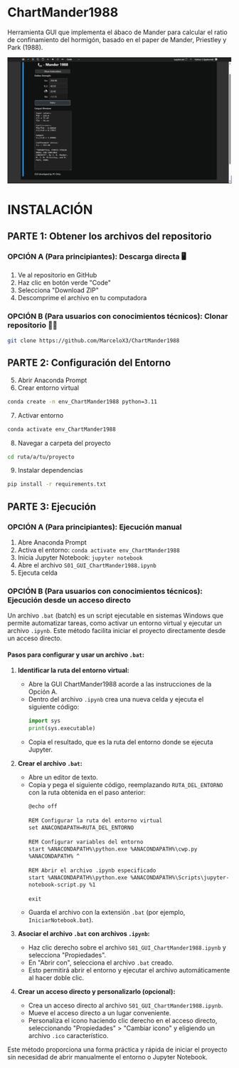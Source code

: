 # ChartMander1988
Herramienta GUI que implementa el ábaco de Mander para calcular el ratio de confinamiento del hormigón, basado en el paper de Mander, Priestley y Park (1988). 

![ManderChart](assets/Mander.gif)

# INSTALACIÓN

## PARTE 1: Obtener los archivos del repositorio

### OPCIÓN A (Para principiantes): Descarga directa 🖥️
1. Ve al repositorio en GitHub
2. Haz clic en botón verde "Code"
3. Selecciona "Download ZIP"
4. Descomprime el archivo en tu computadora

### OPCIÓN B (Para usuarios con conocimientos técnicos): Clonar repositorio 👨‍💻
```bash
git clone https://github.com/MarceloX3/ChartMander1988
```

## PARTE 2: Configuración del Entorno
5. Abrir Anaconda Prompt
6. Crear entorno virtual
```bash
conda create -n env_ChartMander1988 python=3.11
```
7. Activar entorno
```bash
conda activate env_ChartMander1988
```
8. Navegar a carpeta del proyecto
```bash
cd ruta/a/tu/proyecto
```
9. Instalar dependencias
```bash
pip install -r requirements.txt
```

## PARTE 3: Ejecución

### OPCIÓN A (Para principiantes): Ejecución manual
1. Abre Anaconda Prompt
2. Activa el entorno: `conda activate env_ChartMander1988`
3. Inicia Jupyter Notebook: `jupyter notebook`
4. Abre el archivo `S01_GUI_ChartMander1988.ipynb`
5. Ejecuta celda

### OPCIÓN B (Para usuarios con conocimientos técnicos): Ejecución desde un acceso directo

Un archivo `.bat` (batch) es un script ejecutable en sistemas Windows que permite automatizar tareas, como activar un entorno virtual y ejecutar un archivo `.ipynb`. Este método facilita iniciar el proyecto directamente desde un acceso directo.

#### Pasos para configurar y usar un archivo `.bat`:

1. **Identificar la ruta del entorno virtual:**
   - Abre la GUI ChartMander1988 acorde a las instrucciones de la Opción A.
   - Dentro del archivo `.ipynb` crea una nueva celda y ejecuta el siguiente código:
     ```python
     import sys
     print(sys.executable)
     ```
   - Copia el resultado, que es la ruta del entorno donde se ejecuta Jupyter.

2. **Crear el archivo `.bat`:**
   - Abre un editor de texto.
   - Copia y pega el siguiente código, reemplazando `RUTA_DEL_ENTORNO` con la ruta obtenida en el paso anterior:
     ```batch
     @echo off

     REM Configurar la ruta del entorno virtual
     set ANACONDAPATH=RUTA_DEL_ENTORNO

     REM Configurar variables del entorno
     start %ANACONDAPATH%\python.exe %ANACONDAPATH%\cwp.py %ANACONDAPATH% ^

     REM Abrir el archivo .ipynb especificado
     start %ANACONDAPATH%\python.exe %ANACONDAPATH%\Scripts\jupyter-notebook-script.py %1

     exit
     ```
   - Guarda el archivo con la extensión `.bat` (por ejemplo, `IniciarNotebook.bat`).

3. **Asociar el archivo `.bat` con archivos `.ipynb`:**
   - Haz clic derecho sobre el archivo `S01_GUI_ChartMander1988.ipynb` y selecciona "Propiedades".
   - En "Abrir con", selecciona el archivo `.bat` creado.
   - Esto permitirá abrir el entorno y ejecutar el archivo automáticamente al hacer doble clic.

4. **Crear un acceso directo y personalizarlo (opcional):**
   - Crea un acceso directo al archivo `S01_GUI_ChartMander1988.ipynb`.
   - Mueve el acceso directo a un lugar conveniente.
   - Personaliza el icono haciendo clic derecho en el acceso directo, seleccionando "Propiedades" > "Cambiar icono" y eligiendo un archivo `.ico` característico.

Este método proporciona una forma práctica y rápida de iniciar el proyecto sin necesidad de abrir manualmente el entorno o Jupyter Notebook.

